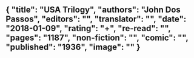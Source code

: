 {
 "title": "USA Trilogy",
 "authors": "John Dos Passos",
 "editors": "",
 "translator": "",
 "date": "2018-01-09",
 "rating": "+",
 "re-read": "",
 "pages": "1187",
 "non-fiction": "",
 "comic": "",
 "published": "1936",
 "image": ""
}
---

